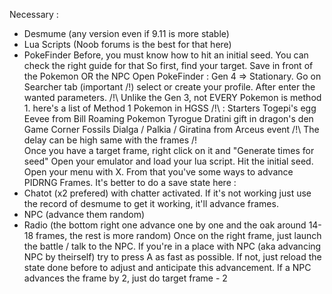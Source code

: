 Necessary :
- Desmume (any version even if 9.11 is more stable)
- Lua Scripts (Noob forums is the best for that here)
- PokeFinder
Before, you must know how to hit an initial seed. You can check the right guide for that
So first, find your target. Save in front of the Pokemon OR the NPC
Open PokeFinder : Gen 4 => Stationary. Go on Searcher tab (important /!\) select or create your profile. After enter the wanted parameters.
/!\ Unlike the Gen 3, not EVERY Pokemon is method 1. here's a list of Method 1 Pokemon in HGSS /!\ : 
   Starters
   Togepi's egg
   Eevee from Bill
   Roaming Pokemon
   Tyrogue
   Dratini gift in dragon's den
   Game Corner
   Fossils
   Dialga / Palkia / Giratina from Arceus event
/!\  The delay can be high same with the frames /!\
Once you have a target frame, right click on it and "Generate times for seed"
Open your emulator and load your lua script. Hit the initial seed.
Open your menu with X. From that you've some ways to advance PIDRNG Frames. It's better to do a save state here :
- Chatot (x2 prefered) with chatter activated. If it's not working just use the record of desmume to get it working, it'll advance frames.
- NPC (advance them random)
- Radio (the bottom right one advance one by one and the oak around 14-18 frames, the rest is more random)
Once on the right frame, just launch the battle / talk to the NPC.
If you're in a place with NPC (aka advancing NPC by theirself) try to press A as fast as possible. If not, just reload the state done before to adjust and anticipate this advancement. If a NPC advances the frame by 2, just do target frame - 2
